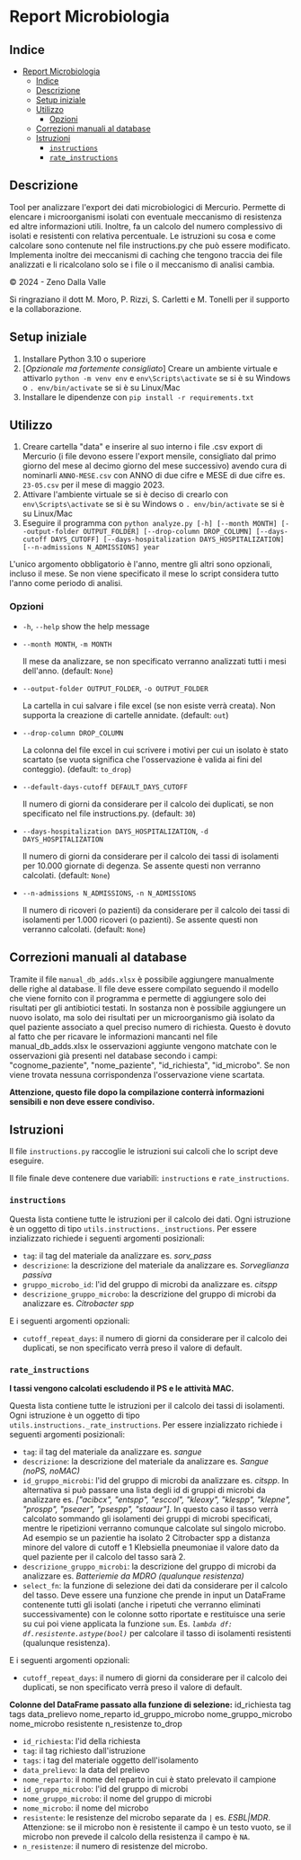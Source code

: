 # Report Microbiologia

## Indice

- [Report Microbiologia](#report-microbiologia)
  - [Indice](#indice)
  - [Descrizione](#descrizione)
  - [Setup iniziale](#setup-iniziale)
  - [Utilizzo](#utilizzo)
    - [Opzioni](#opzioni)
  - [Correzioni manuali al database](#correzioni-manuali-al-database)
  - [Istruzioni](#istruzioni)
    - [`instructions`](#instructions)
    - [`rate_instructions`](#rate_instructions)

## Descrizione

Tool per analizzare l'export dei dati microbiologici di Mercurio.
Permette di elencare i microorganismi isolati con eventuale meccanismo di resistenza ed altre informazioni utili. Inoltre, fa un calcolo del numero complessivo di isolati e resistenti con relativa percentuale.
Le istruzioni su cosa e come calcolare sono contenute nel file instructions.py che può essere modificato.
Implementa inoltre dei meccanismi di caching che tengono traccia dei file analizzati e li ricalcolano solo se i file o il meccanismo di analisi cambia.

© 2024 - Zeno Dalla Valle

Si ringraziano il dott M. Moro, P. Rizzi, S. Carletti e M. Tonelli per il supporto e la collaborazione.

## Setup iniziale

1. Installare Python 3.10 o superiore
2. [*Opzionale ma fortemente consigliato*] Creare un ambiente virtuale e attivarlo `python -m venv env` e
   `env\Scripts\activate` se si è su Windows o `. env/bin/activate` se si è su Linux/Mac
3. Installare le dipendenze con `pip install -r requirements.txt`

## Utilizzo

1. Creare cartella "data" e inserire al suo interno i file .csv export di Mercurio (i file devono essere l'export mensile, consigliato dal primo giorno del mese al decimo giorno del mese successivo) avendo cura di nominarli `ANNO-MESE.csv` con ANNO di due cifre e MESE di due cifre es. `23-05.csv` per il mese di maggio 2023.
2. Attivare l'ambiente virtuale se si è deciso di crearlo con `env\Scripts\activate` se si è su Windows o `. env/bin/activate` se si è su Linux/Mac
3. Eseguire il programma con `python analyze.py [-h] [--month MONTH] [--output-folder OUTPUT_FOLDER] [--drop-column DROP_COLUMN] [--days-cutoff DAYS_CUTOFF] [--days-hospitalization DAYS_HOSPITALIZATION] [--n-admissions N_ADMISSIONS] year`

L'unico argomento obbligatorio è l'anno, mentre gli altri sono opzionali, incluso il mese. Se non viene specificato il mese lo script considera tutto l'anno come periodo di analisi.

### Opzioni

- `-h`, `--help` show the help message
- `--month MONTH`, `-m MONTH`

  Il mese da analizzare, se non specificato verranno analizzati tutti i mesi dell'anno. (default: `None`)

- `--output-folder OUTPUT_FOLDER`, `-o OUTPUT_FOLDER`

  La cartella in cui salvare i file excel (se non esiste verrà creata). Non supporta la creazione di cartelle annidate. (default: `out`)

- `--drop-column DROP_COLUMN`

  La colonna del file excel in cui scrivere i motivi per cui un isolato è stato scartato (se vuota significa che l'osservazione è valida ai fini del conteggio). (default: `to_drop`)

- `--default-days-cutoff DEFAULT_DAYS_CUTOFF`

  Il numero di giorni da considerare per il calcolo dei duplicati, se non specificato nel file instructions.py. (default: `30`)

- `--days-hospitalization DAYS_HOSPITALIZATION`, `-d DAYS_HOSPITALIZATION`

  Il numero di giorni da considerare per il calcolo dei tassi di isolamenti per 10.000 giornate di degenza. Se assente questi non verranno calcolati. (default: `None`)

- `--n-admissions N_ADMISSIONS`, `-n N_ADMISSIONS`

  Il numero di ricoveri (o pazienti) da considerare per il calcolo dei tassi di isolamenti per 1.000 ricoveri (o pazienti). Se assente questi non verranno calcolati. (default: `None`)

## Correzioni manuali al database

Tramite il file `manual_db_adds.xlsx` è possibile aggiungere manualmente delle righe al database. Il file deve essere compilato seguendo il modello che viene fornito con il programma e permette di aggiungere solo dei risultati per gli antibiotici testati. In sostanza non è possibile aggiungere un nuovo isolato, ma solo dei risultati per un microorganismo già isolato da quel paziente associato a quel preciso numero di richiesta. Questo è dovuto al fatto che per ricavare le informazioni mancanti nel file manual_db_adds.xlsx le osservazioni aggiunte vengono matchate con le osservazioni già presenti nel database secondo i campi: "cognome_paziente", "nome_paziente", "id_richiesta", "id_microbo". Se non viene trovata nessuna corrispondenza l'osservazione viene scartata.

**Attenzione, questo file dopo la compilazione conterrà informazioni sensibili e non deve essere condiviso.**

## Istruzioni

Il file `instructions.py` raccoglie le istruzioni sui calcoli che lo script deve eseguire.

Il file finale deve contenere due variabili: `instructions` e `rate_instructions`.

### `instructions`

Questa lista contiene tutte le istruzioni per il calcolo dei dati. Ogni istruzione è un oggetto di tipo `utils.instructions._instructions`. Per essere inzializzato richiede i seguenti argomenti posizionali:

- `tag`: il tag del materiale da analizzare es. _sorv_pass_
- `descrizione`: la descrizione del materiale da analizzare es. _Sorveglianza passiva_
- `gruppo_microbo_id`: l'id del gruppo di microbi da analizzare es. _citspp_
- `descrizione_gruppo_microbo`: la descrizione del gruppo di microbi da analizzare es. _Citrobacter spp_

E i seguenti argomenti opzionali:

- `cutoff_repeat_days`: il numero di giorni da considerare per il calcolo dei duplicati, se non specificato verrà preso il valore di default.

### `rate_instructions`

**I tassi vengono calcolati escludendo il PS e le attività MAC.**

Questa lista contiene tutte le istruzioni per il calcolo dei tassi di isolamenti. Ogni istruzione è un oggetto di tipo `utils.instructions._rate_instructions`. Per essere inzializzato richiede i seguenti argomenti posizionali:

- `tag`: il tag del materiale da analizzare es. _sangue_
- `descrizione`: la descrizione del materiale da analizzare es. _Sangue (noPS, noMAC)_
- `id_gruppo_microbi`: l'id del gruppo di microbi da analizzare es. _citspp_. In alternativa si può passare una lista degli id di gruppi di microbi da analizzare es. _["acibcx", "entspp", "esccol", "kleoxy", "klespp", "klepne", "prospp", "pseaer", "psespp", "staaur"]_. In questo caso il tasso verrà calcolato sommando gli isolamenti dei gruppi di microbi specificati, mentre le ripetizioni verranno comunque calcolate sul singolo microbo. Ad esempio se un pazientie ha isolato 2 Citrobacter spp a distanza minore del valore di cutoff e 1 Klebsiella pneumoniae il valore dato da quel paziente per il calcolo del tasso sarà 2.
- `descrizione_gruppo_microbi`: la descrizione del gruppo di microbi da analizzare es. _Batteriemie da MDRO (qualunque resistenza)_
- `select_fn`: la funzione di selezione dei dati da considerare per il calcolo del tasso. Deve essere una funzione che prende in input un DataFrame contenente tutti gli isolati (anche i ripetuti che verranno eliminati successivamente) con le colonne sotto riportate e restituisce una serie su cui poi viene applicata la funzione `sum`. Es. _`lambda df: df.resistente.astype(bool)`_ per calcolare il tasso di isolamenti resistenti (qualunque resistenza).

E i seguenti argomenti opzionali:

- `cutoff_repeat_days`: il numero di giorni da considerare per il calcolo dei duplicati, se non specificato verrà preso il valore di default.

**Colonne del DataFrame passato alla funzione di selezione:**
id_richiesta tag tags data_prelievo nome_reparto id_gruppo_microbo nome_gruppo_microbo nome_microbo resistente n_resistenze to_drop

- `id_richiesta`: l'id della richiesta
- `tag`: il tag richiesto dall'istruzione
- `tags`: i tag del materiale oggetto dell'isolamento
- `data_prelievo`: la data del prelievo
- `nome_reparto`: il nome del reparto in cui è stato prelevato il campione
- `id_gruppo_microbo`: l'id del gruppo di microbi
- `nome_gruppo_microbo`: il nome del gruppo di microbi
- `nome_microbo`: il nome del microbo
- `resistente`: le resistenze del microbo separate da `|` es. _ESBL|MDR_. Attenzione: se il microbo non è resistente il campo è un testo vuoto, se il microbo non prevede il calcolo della resistenza il campo è `NA`.
- `n_resistenze`: il numero di resistenze del microbo.

